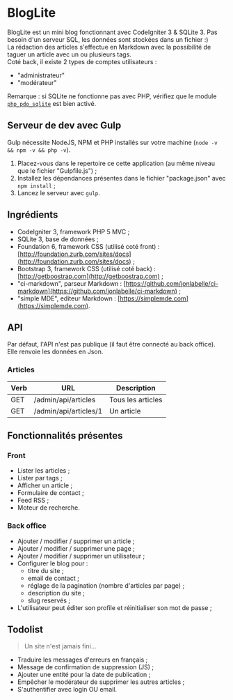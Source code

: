 # BlogLite

BlogLite est un mini blog fonctionnant avec CodeIgniter 3 & SQLite 3. Pas besoin d'un serveur SQL, les données sont stockées dans un fichier :)  
La rédaction des articles s'effectue en Markdown avec la possibilité de taguer un article avec un ou plusieurs tags.  
Coté back, il existe 2 types de comptes utilisateurs :

- "administrateur"
- "modérateur"

Remarque : si SQLite ne fonctionne pas avec PHP, vérifiez que le module [`php_pdo_sqlite`](http://php.net/manual/fr/ref.pdo-sqlite.php) est bien activé.


## Serveur de dev avec Gulp

Gulp nécessite NodeJS, NPM et PHP installés sur votre machine (`node -v && npm -v && php -v`). 

1. Placez-vous dans le repertoire ce cette application (au même niveau que le fichier "Gulpfile.js") ;
2. Installez les dépendances présentes dans le fichier "package.json" avec `npm install` ;
3. Lancez le serveur avec `gulp`.


## Ingrédients

- CodeIgniter 3, framework PHP 5 MVC ;
- SQLite 3, base de données ;
- Foundation 6, framework CSS (utilisé coté front) : [http://foundation.zurb.com/sites/docs](http://foundation.zurb.com/sites/docs) ;
- Bootstrap 3, framework CSS (utilisé coté back) : [http://getboostrap.com](http://getboostrap.com) ;
- "ci-markdown", parseur Markdown : [https://github.com/jonlabelle/ci-markdown](https://github.com/jonlabelle/ci-markdown) ;
- "simple MDE", editeur Markdown : [https://simplemde.com](https://simplemde.com).


## API

Par défaut, l'API n'est pas publique (il faut être connecté au back office). Elle renvoie les données en Json.

### Articles

| Verb | URL | Description |
| ---- | --- | ----------- |
| GET | /admin/api/articles | Tous les articles |
| GET | /admin/api/articles/1 | Un article |


## Fonctionnalités présentes

### Front

- Lister les articles ;
- Lister par tags ;
- Afficher un article ;
- Formulaire de contact ;
- Feed RSS ;
- Moteur de recherche.

### Back office
- Ajouter / modifier / supprimer un article ;
- Ajouter / modifier / supprimer une page ;
- Ajouter / modifier / supprimer un utilisateur ;
- Configurer le blog pour :
    - titre du site ;
    - email de contact ;
    - réglage de la pagination (nombre d'articles par page) ;
    - description du site ;
    - slug reservés ;
- L'utilisateur peut éditer son profile et réinitialiser son mot de passe ;

## Todolist

> Un site n'est jamais fini...

- Traduire les messages d'erreurs en français ;
- Message de confirmation de suppression (JS) ;
- Ajouter une entité pour la date de publication ;
- Empêcher le modérateur de supprimer les autres articles ;
- S'authentifier avec login OU email.
